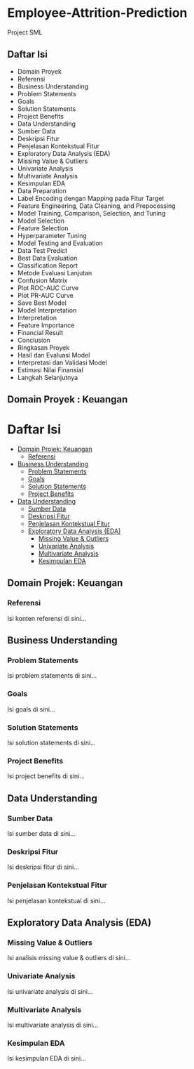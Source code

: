 # Employee-Attrition-Prediction
Project SML

## Daftar Isi
- Domain Proyek
 -  Referensi
- Business Understanding
 - Problem Statements
 - Goals
 - Solution Statements
 - Project Benefits
- Data Understanding
 - Sumber Data
 - Deskripsi Fitur
 - Penjelasan Kontekstual Fitur
 - Exploratory Data Analysis (EDA)
  - Missing Value & Outliers
  - Univariate Analysis
  - Multivariate Analysis
  - Kesimpulan EDA
- Data Preparation
 - Label Encoding dengan Mapping pada Fitur Target
 - Feature Engineering, Data Cleaning, and Prepocessing
- Model Training, Comparison, Selection, and Tuning
 - Model Selection
 - Feature Selection
 - Hyperparameter Tuning
- Model Testing and Evaluation
 - Data Test Predict
 - Best Data Evaluation
  - Classification Report
  - Metode Evaluasi Lanjutan
  - Confusion Matrix
  - Plot ROC-AUC Curve
  - Plot PR-AUC Curve
- Save Best Model
- Model Interpretation
 - Interpretation
 - Feature Importance
- Financial Result
- Conclusion
 - Ringkasan Proyek
 - Hasil dan Evaluasi Model
 - Interpretasi dan Validasi Model
 - Estimasi Nilai Finansial
 - Langkah Selanjutnya

## Domain Proyek : Keuangan

# Daftar Isi

- [Domain Projek: Keuangan](#domain-projek-keuangan)
  - [Referensi](#referensi)
- [Business Understanding](#business-understanding)
  - [Problem Statements](#problem-statements)
  - [Goals](#goals)
  - [Solution Statements](#solution-statements)
  - [Project Benefits](#project-benefits)
- [Data Understanding](#data-understanding)
  - [Sumber Data](#sumber-data)
  - [Deskripsi Fitur](#deskripsi-fitur)
  - [Penjelasan Kontekstual Fitur](#penjelasan-kontekstual-fitur)
  - [Exploratory Data Analysis (EDA)](#exploratory-data-analysis-eda)
    - [Missing Value & Outliers](#missing-value--outliers)
    - [Univariate Analysis](#univariate-analysis)
    - [Multivariate Analysis](#multivariate-analysis)
    - [Kesimpulan EDA](#kesimpulan-eda)


## Domain Projek: Keuangan
<a id="domain-projek-keuangan"></a>

### Referensi
<a id="referensi"></a>
Isi konten referensi di sini...

## Business Understanding
<a id="business-understanding"></a>

### Problem Statements
<a id="problem-statements"></a>
Isi problem statements di sini...

### Goals
<a id="goals"></a>
Isi goals di sini...

### Solution Statements
<a id="solution-statements"></a>
Isi solution statements di sini...

### Project Benefits
<a id="project-benefits"></a>
Isi project benefits di sini...

## Data Understanding
<a id="data-understanding"></a>

### Sumber Data
<a id="sumber-data"></a>
Isi sumber data di sini...

### Deskripsi Fitur
<a id="deskripsi-fitur"></a>
Isi deskripsi fitur di sini...

### Penjelasan Kontekstual Fitur
<a id="penjelasan-kontekstual-fitur"></a>
Isi penjelasan kontekstual di sini...

## Exploratory Data Analysis (EDA)
<a id="exploratory-data-analysis-eda"></a>

### Missing Value & Outliers
<a id="missing-value--outliers"></a>
Isi analisis missing value & outliers di sini...

### Univariate Analysis
<a id="univariate-analysis"></a>
Isi univariate analysis di sini...

### Multivariate Analysis
<a id="multivariate-analysis"></a>
Isi multivariate analysis di sini...

### Kesimpulan EDA
<a id="kesimpulan-eda"></a>
Isi kesimpulan EDA di sini...
